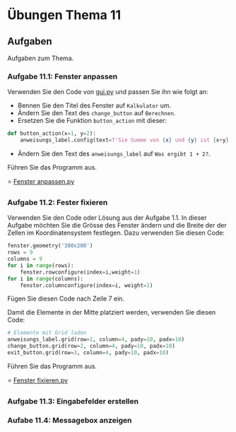 # Übungen Thema 11

## Aufgaben

Aufgaben zum Thema.

### Aufgabe 11.1: Fenster anpassen

Verwenden Sie den Code von [gui.py](https://github.com/janikvonrotz/python.casa/blob/main/topic-11/gui.py) und passen Sie ihn wie folgt an:

* Bennen Sie den Titel des Fenster auf `Kalkulator` um.
* Ändern Sie den Text des `change_button` auf `Berechnen`.
* Ersetzen Sie die Funktion `button_action` mit dieser:

```python
def button_action(x=1, y=2):
	anweisungs_label.config(text=f'Sie Summe von {x} und {y} ist {x+y}')
```

* Ändern Sie den Text des `anweisungs_label` auf `Was ergibt 1 + 2?`.

Führen Sie das Programm aus.

⭐ [Fenster anpassen.py](https://github.com/janikvonrotz/python.casa/blob/main/topic-11/Fenster%20anpassen.py)

### Aufgabe 11.2: Fester fixieren

Verwenden Sie den Code oder Lösung aus der Aufgabe 1.1. In dieser Aufgabe möchten Sie die Grösse des Fenster ändern und die Breite der der Zellen im Koordinatensystem festlegen. Dazu verwenden Sie diesen Code:

```python
fenster.geometry('300x200')
rows = 9
columns = 9
for i in range(rows):
    fenster.rowconfigure(index=i,weight=1)
for i in range(columns):
    fenster.columnconfigure(index=i, weight=1)
```

Fügen Sie diesen Code nach Zeile 7 ein.

Damit die Elemente in der Mitte platziert werden, verwenden Sie diesen Code:

```python
# Elemente mit Grid laden
anweisungs_label.grid(row=1, column=4, pady=10, padx=10)
change_button.grid(row=2, column=4, pady=10, padx=10)
exit_button.grid(row=3, column=4, pady=10, padx=10)
```

Führen Sie das Programm aus.

⭐ [Fenster fixieren.py](https://github.com/janikvonrotz/python.casa/blob/main/topic-11/Fenster%20fixieren.py)

### Aufgabe 11.3: Eingabefelder erstellen

### Aufabe 11.4: Messagebox anzeigen